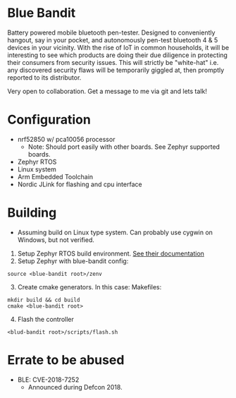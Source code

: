 # Blue Bandit
Battery powered mobile bluetooth pen-tester. Designed to conveniently hangout, say in your pocket, and autonomously pen-test bluetooth 4 & 5 devices in your vicinity. With the rise of IoT in common households, it will be interesting to see which products are doing their due diligence in protecting their consumers from security issues. This will strictly be "white-hat" i.e. any discovered security flaws will be temporarily giggled at, then promptly reported to its distributor. 

Very open to collaboration. Get a message to me via git and lets talk!

# Configuration
* nrf52850 w/ pca10056 processor
    * Note: Should port easily with other boards. See Zephyr supported boards.
* Zephyr RTOS
* Linux system
* Arm Embedded Toolchain
* Nordic JLink for flashing and cpu interface

# Building
* Assuming build on Linux type system. Can probably use cygwin on Windows, but not verified.
1. Setup Zephyr RTOS build environment. [See their documentation](https://docs.zephyrproject.org/latest/getting_started/getting_started.html)
2. Setup Zephyr with blue-bandit config:
```
source <blue-bandit root>/zenv
```
3. Create cmake generators. In this case: Makefiles:
  
 ```
 mkdir build && cd build
 cmake <blue-bandit root>
 ```
 
 4. Flash the controller
 ```
 <blud-bandit root>/scripts/flash.sh 
 ```
 
 # Errate to be abused
 * BLE: CVE-2018-7252
   * Announced during Defcon 2018.
 
